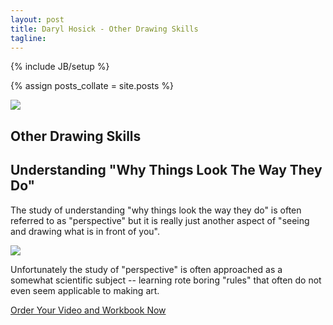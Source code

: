 ```yaml
---
layout: post
title: Daryl Hosick - Other Drawing Skills
tagline: 
---
```

{% include JB/setup %}

{% assign posts_collate = site.posts %}

<div class="featurette">
    <img class="featurette-image pull-right" src="../assets/img/otherskills01.png"></img>
  <h2 class="featurette-heading">Other Drawing Skills</h2>
  <h2 class="featurette-heading muted">Understanding "Why Things Look The Way They Do"</h2>
  <p class="lead">The study of understanding "why things look the way they do" is often referred to as "perspective" but it is really just another aspect of "seeing and drawing what is in front of you".</p>
</div>

<div class="featurette">
    <img class="featurette-image pull-left" src="../assets/img/otherskills02.png"></img>
  <p class="lead">	Unfortunately the study of "perspective" is often approached as a somewhat scientific subject -- learning rote boring "rules" that often do not even seem applicable to making art.</p>
</div>

<div class="signup-divider pagination-centered">
  <a class="btn btn-large btn-primary" href="https://www.amazon.com/Workbookfor-DVD-Natural-Learn-Perspective/dp/1482503557/">Order Your Video and Workbook Now</a>
</div>